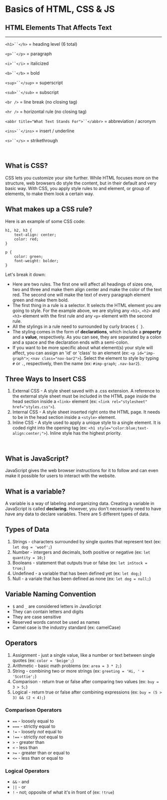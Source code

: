 # Basics of HTML, CSS & JS

## HTML Elements That Affects Text
------------------
`<h1>``</h>` = heading level (6 total)

`<p>``</p>` = paragraph

`<i>``</i>` = italicized

`<b>``</b>` = bold

`<sup>``</sup>` = superscript

`<sub>``</sub>` = subscript

`<br />` = line break (no closing tag)

`<hr />` = horizontal rule (no closing tag)

`<abbr title="What Text Stands For">``</abbr>` = abbreviation / acronym

`<ins>``</ins>` = insert / underline

`<s>``</s>` = strikethrough

<br/>

## What is CSS?

CSS lets you customize your site further. While HTML focuses more on the structure, web browsers do style the content, but in their default and very basic way. With CSS, you apply style rules to and element, or group of elements, to make them look a certain way.

## What makes up a CSS rule?

Here is an example of some CSS code:

```
h1, h2, h3 {
    text-align: center;
    color: red;
}

p {
    color: green;
    font-weight: bolder;
}
```

Let's break it down:
* Here are two rules. The first one will affect all headings of sizes one, two and three and make them align center and make the color of the text red. The second one will make the text of every paragraph element green and make them bold.
* The first thing in a rule is a selector. It selects the HTML element you are going to style. For the example above, we are styling any `<h1>`, `<h2>` and `<h3>` element with the first rule and any `<p>` element with the second rule.
* All the stylings in a rule need to surrounded by curly braces `{ }`.
* The styling comes in the form of **declarations**, which include a **property** and a **value**, respectively. As you can see, they are separated by a colon and a space and the declaration ends with a semi-colon.
* If you want to be more specific about what element(s) your style will affect, you can assign an 'id' or 'class' to an element (ex: `<p id="imp-graph">`; `<nav class="nav-bar2">`). Select the element to style by typing `#` or `.`, respectively, then the name (ex: `#imp-graph`; `.nav-bar2`).

## Three Ways to Insert CSS
1. External CSS - A style sheet saved with a .css extension. A reference to the external style sheet must be included in the HTML page inside the head section inside a `<link>` element (ex: `<link rel="stylesheet" href="styles.css">`).
2. Internal CSS - A style sheet inserted right onto the HTML page. It needs to be in the head section inside a `<style>` element.
3. Inline CSS - A style used to apply a unique style to a single element. It is coded right into the opening tag (ex: `<h1 style="color:blue;text-align:center;">`). Inline style has the highest priority.

<br/>

## What is JavaScript?

JavaScript gives the web browser instructions for it to follow and can even make it possible for users to interact with the website.

## What is a variable?

A variable is a way of labeling and organizing data. Creating a variable in JavaScript is called **declaring**. However, you don't necessarily need to have have any data to declare variables. There are 5 different types of data.

## Types of Data
1. Strings - characters surrounded by single quotes that represent text (ex: `let dog = 'woof';`)
2. Number - intergers and decimals, both positive or negative (ex: `let quantity = 10;`)
3. Booleans - statement that outputs true or false (ex: `let inStock = true;`)
4. Undefined - a variable that has been defined yet (ex: `let dog;`)
5. Null - a variale that has been defined as none (ex: `let dog = null;`)

## Variable Naming Convention
* `$` and `_` are considered letters in JavaScript
* They can contain letters and digits
* They are case sensitive
* Reserved words cannot be used as names
* Camel case is the industry standard (ex: camelCase)

## Operators
1. Assignment - just a single value, like a number or text between single quotes (ex: `color = 'beige';`)
2. Arithmetic - basic math problems (ex: `area = 3 * 2;`)
3. String - combining two or more strings (ex: `greeting = 'Hi, ' + 'Scottie';`)
4. Comparison - return true or false after comparing two values (ex: `buy = 3 > 5;`)
5. Logical - return true or false after combining expressions (ex: `buy = (5 > 3) && (2 < 4);`)

### Comparison Operators
* `==` - loosely equal to
* `===` - strictly equal to
* `!=` - loosely *not* equal to
* `!==` - strictly *not* equal to
* `>` - greater than
* `<` - less than
* `>=` - greater than or equal to
* `<=` - less than or equal to

### Logical Operators
* `&&` - and
* `||` - or
* `!` - not; opposite of what it's in front of (ex: `!true`)
